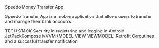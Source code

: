 Speedo Money Transfer App

Speedo Transfer App is a mobile application that allows users to transfer and manage their bank accounts

TECH STACK 
Security in registering and logging in
Android JetPackCompose
MVVM (MODEL VIEW VIEWMODEL)
Retrofit
Coroutines
and a succssful transfer notification

